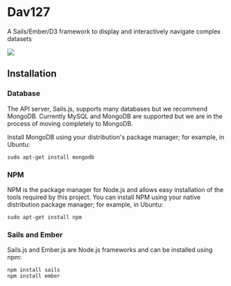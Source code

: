 # Dav127
A Sails/Ember/D3 framework to display and interactively navigate complex datasets

<img
src="https://cloud.githubusercontent.com/assets/20571319/19416034/f1ee92b8-93d0-11e6-94a8-c18018ba40dc.png" align="center">

## Installation

### Database

The API server, Sails.js, supports many databases but we recommend MongoDB. Currently MySQL and
MongoDB are supported but we are in the process of moving completely to MongoDB.

Install MongoDB using your distribution's package manager; for example, in Ubuntu:
```
sudo apt-get install mongodb
```

### NPM

NPM is the package manager for Node.js and allows easy installation of the tools required by this
project. You can install NPM using your native distribution package manager; for example, in
Ubuntu:

```
sudo apt-get install npm
```

### Sails and Ember

Sails.js and Ember.js are Node.js frameworks and can be installed using npm:

```
npm install sails
npm install ember
```
